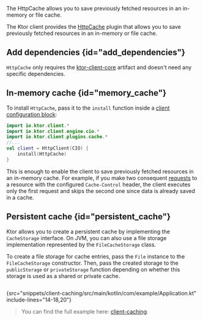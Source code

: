[//]: # (title: Caching)

<tldr>
<var name="example_name" value="client-caching"/>
<include from="lib.topic" element-id="download_example"/>
</tldr>

<link-summary>
The HttpCache allows you to save previously fetched resources in an in-memory or file cache.
</link-summary>

The Ktor client provides the [HttpCache](https://api.ktor.io/ktor-client/ktor-client-core/io.ktor.client.plugins.cache/-http-cache/index.html) plugin that allows you to save previously fetched resources in an in-memory or file cache.


## Add dependencies {id="add_dependencies"}
`HttpCache` only requires the [ktor-client-core](client-dependencies.md) artifact and doesn't need any specific dependencies.

## In-memory cache {id="memory_cache"}
To install `HttpCache`, pass it to the `install` function inside a [client configuration block](create-client.md#configure-client):
```kotlin
import io.ktor.client.*
import io.ktor.client.engine.cio.*
import io.ktor.client.plugins.cache.*
//...
val client = HttpClient(CIO) {
    install(HttpCache)
}
```

This is enough to enable the client to save previously fetched resources in an in-memory cache.
For example, if you make two consequent [requests](request.md) to a resource with the configured `Cache-Control` header,
the client executes only the first request and skips the second one since data is already saved in a cache.

## Persistent cache {id="persistent_cache"}

Ktor allows you to create a persistent cache by implementing the `CacheStorage` interface.
On JVM, you can also use a file storage implementation represented by the `FileCacheStorage` class.

To create a file storage for cache entries, pass the `File` instance to the `FileCacheStorage` constructor.
Then, pass the created storage to the `publicStorage` or `privateStorage` function depending on 
whether this storage is used as a shared or private cache.

```kotlin
```
{src="snippets/client-caching/src/main/kotlin/com/example/Application.kt" include-lines="14-18,20"}

> You can find the full example here: [client-caching](https://github.com/ktorio/ktor-documentation/tree/%ktor_version%/codeSnippets/snippets/client-caching).
